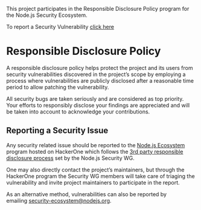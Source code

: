 This project participates in the Responsible Disclosure Policy program for the Node.js Security Ecosystem.

To report a Security Vulnerability [click here](https://hackerone.com/nodejs-ecosystem)

# Responsible Disclosure Policy

A responsible disclosure policy helps protect the project and its users from security vulnerabilities discovered in the project’s scope by employing a process where vulnerabilities are publicly disclosed after a reasonable time period to allow patching the vulnerability. 

All security bugs are taken seriously and are considered as top priority. 
Your efforts to responsibly disclose your findings are appreciated and will be taken into account to acknowledge your contributions.


## Reporting a Security Issue

Any security related issue should be reported to the [Node.js Ecosystem](https://hackerone.com/nodejs-ecosystem
) program hosted on HackerOne which follows the [3rd party responsible disclosure process](https://github.com/nodejs/security-wg/blob/master/processes/third_party_vuln_process.md) set by the Node.js Security WG.

One may also directly contact the project’s maintainers, but through the HackerOne program the Security WG members will take care of triaging the vulnerability and invite project maintainers to participate in the report.

As an alternative method, vulnerabilities can also be reported by emailing security-ecosystem@nodejs.org.
